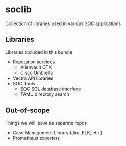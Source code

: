 # soclib

Collection of libraries used in various SOC applications

## Libraries

Libraries included in this bundle

- Reputation services
  - Alienvault OTX
  - Cisco Umbrella
- Vectra API libraries
- SOC Tools
  - SOC SQL database interface
  - TAMU directory search

## Out-of-scope

Things we will leave as separate repos

- Case Management Library (Jira, ELK, etc.)
- Prometheus exporters
